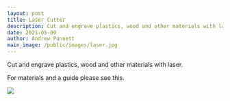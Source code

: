 ```yaml
---
layout: post
title: Laser Cutter
description: Cut and engrave plastics, wood and other materials with laser.
date: 2021-05-09
author: Andrew Punnett
main_image: /public/images/laser.jpg
---
```


Cut and engrave plastics, wood and other materials with laser.

For materials and a guide please see this. 

![](/public/images/laser.jpg)

